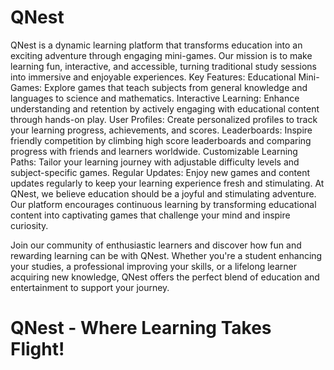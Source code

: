 # QNest
QNest is a dynamic learning platform that transforms education into an exciting adventure through engaging mini-games. Our mission is to make learning fun, interactive, and accessible, turning traditional study sessions into immersive and enjoyable experiences.
Key Features: Educational Mini-Games: 
Explore games that teach subjects from general knowledge and languages to science and mathematics.
Interactive Learning: 
Enhance understanding and retention by actively engaging with educational content through hands-on play.
User Profiles:
Create personalized profiles to track your learning progress, achievements, and scores.
Leaderboards:
Inspire friendly competition by climbing high score leaderboards and comparing progress with friends and learners worldwide.
Customizable Learning Paths: 
Tailor your learning journey with adjustable difficulty levels and subject-specific games. Regular Updates: 
Enjoy new games and content updates regularly to keep your learning experience fresh and stimulating.
At QNest, we believe education should be a joyful and stimulating adventure. Our platform encourages continuous learning by transforming educational content into captivating games that challenge your mind and inspire curiosity.

Join our community of enthusiastic learners and discover how fun and rewarding learning can be with QNest. Whether you're a student enhancing your studies, a professional improving your skills, or a lifelong learner acquiring new knowledge, QNest offers the perfect blend of education and entertainment to support your journey.

# QNest - Where Learning Takes Flight!
